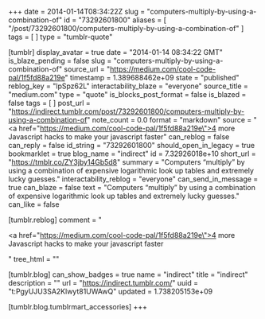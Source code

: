 +++
date = 2014-01-14T08:34:22Z
slug = "computers-multiply-by-using-a-combination-of"
id = "73292601800"
aliases = [ "/post/73292601800/computers-multiply-by-using-a-combination-of" ]
tags = [ ]
type = "tumblr-quote"

[tumblr]
display_avatar = true
date = "2014-01-14 08:34:22 GMT"
is_blaze_pending = false
slug = "computers-multiply-by-using-a-combination-of"
source_url = "https://medium.com/cool-code-pal/1f5fd88a219e"
timestamp = 1.389688462e+09
state = "published"
reblog_key = "lpSpz62L"
interactability_blaze = "everyone"
source_title = "medium.com"
type = "quote"
is_blocks_post_format = false
is_blazed = false
tags = [ ]
post_url = "https://indirect.tumblr.com/post/73292601800/computers-multiply-by-using-a-combination-of"
note_count = 0.0
format = "markdown"
source = "<a href=\"https://medium.com/cool-code-pal/1f5fd88a219e\">4 more Javascript hacks to make your javascript faster</a>"
can_reblog = false
can_reply = false
id_string = "73292601800"
should_open_in_legacy = true
bookmarklet = true
blog_name = "indirect"
id = 7.32926018e+10
short_url = "https://tmblr.co/ZY3jby14Gb5d8"
summary = "Computers “multiply” by using a combination of expensive logarithmic look up tables and extremely lucky guesses."
interactability_reblog = "everyone"
can_send_in_message = true
can_blaze = false
text = "Computers “multiply” by using a combination of expensive logarithmic look up tables and extremely lucky guesses."
can_like = false

[tumblr.reblog]
comment = "<p><a href=\"https://medium.com/cool-code-pal/1f5fd88a219e\">4 more Javascript hacks to make your javascript faster</a></p>"
tree_html = ""

[tumblr.blog]
can_show_badges = true
name = "indirect"
title = "indirect"
description = ""
url = "https://indirect.tumblr.com/"
uuid = "t:PgyUJU3SA2Klwyt81UWAwQ"
updated = 1.738205153e+09

[tumblr.blog.tumblrmart_accessories]
+++
